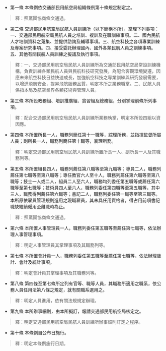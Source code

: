* 第一條 本條例依交通部民用航空局組織條例第十條規定制定之。

> 釋：照黨團協商條文通過。

* 第二條 交通部民用航空局民航人員訓練所（以下簡稱本所），掌理下列事項：一、交通部民用航空局民航人員之培訓、複訓及在職訓練事項。二、國內民航人才培訓資料之蒐集、並提供諮詢及輔導事項。三、航空科技之各項專業訓練及專案研究事項。四、接受委託辦理國內、國外各類民航人員之訓練事項。五、其他有關民航人員訓練之擬議及執行事項。

> 釋：一、交通部民用航空局民航人員訓練所為交通部民用航空局常設訓練機構，負責訓練各類民航人員與民航科技研究發展，為配合客觀環境變遷，因應未來航空科技日益快速成長，加強航空科技之專業訓練與研究發展需要，以增進飛航安全，提昇飛航服務品質，明定本所之業務職掌。二、民航人員係指本局及航空業界各類技術與管理人員。

* 第三條 本所設教務組、培訓推廣組、實習組及總務組，分別掌理前條所列事項。

> 釋：配合交通部民用航空局民航人員訓練所業務執掌，明定本所設四組以資因應。

* 第四條 本所置所長一人，職務列簡任第十一職等，綜理所務，並指揮監督所屬人員；副所長一人，職務列簡任第十職等，襄理所務。

> 釋：明定交通部民用航空局民航人員訓練所置所長一人、副所長一人及其職務列等。

* 第五條 本所置組長四人，職務列薦任第八職等至第九職等；專員二人，職務列薦任第七職等至第八職等；專任教官六人至十人，職務列薦任第六職等至第八職等；技士一人或二人，組員二人至六人，職務均列委任第五職等或薦任第六職等至第七職等；技術員四人至六人，職務列委任第四職等至第五職等，其中三人，職務得列薦任第六職等；書記二人，職務列委任第一職等至第三職等。本所原依雇員管理規則進用之現職雇員，其未具任用資格者，得占用前項書記職缺繼續僱用至離職時為止。

> 釋：照黨團協商條文通過。

* 第六條 本所置人事管理員一人，職務列委任第五職等至薦任第七職等，依法辦理人事管理事項。

> 釋：明定人事管理員其掌理事項及其職務列等。

* 第七條 本所置會計員一人，職務列委任第五職等至薦任第七職等，依法辦理歲計、會計及統計事項。

> 釋：明定會計員其掌理事項及其職務列等。

* 第八條 第四條至第七條所定列有官等、職等人員，其職務所適用之職系，依公務人員任用法第八條之規定，就有關職系選用之。

> 釋：明定人員進用，依有關法規規定辦理。

* 第九條 本所辦事細則，由本所擬訂，報請交通部民用航空局核定之。

> 釋：明定交通部民用航空局民航人員訓練所辦事細則訂定之程序。

* 第十條 本條例自公布日施行。

> 釋：明定本條例施行日期。

